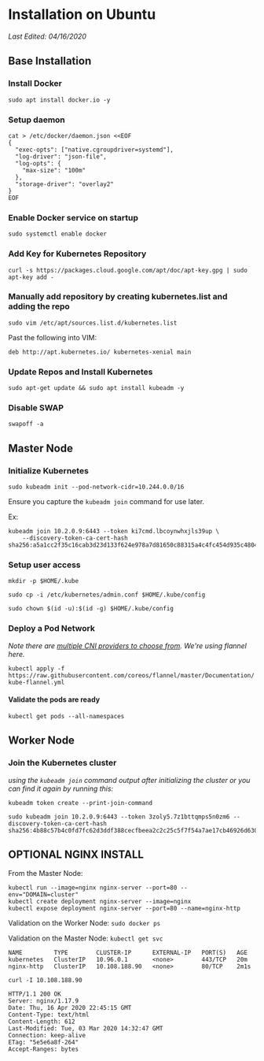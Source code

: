 # Installation on Ubuntu 
*Last Edited: 04/16/2020*

## Base Installation

### Install Docker
`sudo apt install docker.io -y`

### Setup daemon 
```
cat > /etc/docker/daemon.json <<EOF
{
  "exec-opts": ["native.cgroupdriver=systemd"],
  "log-driver": "json-file",
  "log-opts": {
    "max-size": "100m"
  },
  "storage-driver": "overlay2"
}
EOF
```

### Enable Docker service on startup
`sudo systemctl enable docker`

### Add Key for Kubernetes Repository
`curl -s https://packages.cloud.google.com/apt/doc/apt-key.gpg | sudo apt-key add -`

### Manually add repository by creating kubernetes.list and adding the repo
`sudo vim /etc/apt/sources.list.d/kubernetes.list`

Past the following into VIM:

`deb http://apt.kubernetes.io/ kubernetes-xenial main`

### Update Repos and Install Kubernetes
`sudo apt-get update && sudo apt install kubeadm -y`

### Disable SWAP
`swapoff -a`

## Master Node

### Initialize Kubernetes
`sudo kubeadm init --pod-network-cidr=10.244.0.0/16`

Ensure you capture the `kubeadm join` command for use later.

Ex: 
```
kubeadm join 10.2.0.9:6443 --token ki7cmd.lbcoynwhxjls39up \
    --discovery-token-ca-cert-hash sha256:a5a1cc2f35c16cab3d23d133f624e978a7d81650c88315a4c4fc454d935c4804
```
### Setup user access

`mkdir -p $HOME/.kube`

`sudo cp -i /etc/kubernetes/admin.conf $HOME/.kube/config`

`sudo chown $(id -u):$(id -g) $HOME/.kube/config`

### Deploy a Pod Network
*Note there are [multiple CNI providers to choose from](https://rancher.com/blog/2019/2019-03-21-comparing-kubernetes-cni-providers-flannel-calico-canal-and-weave/). We're using flannel here.*

`kubectl apply -f https://raw.githubusercontent.com/coreos/flannel/master/Documentation/kube-flannel.yml`

#### Validate the pods are ready
`kubectl get pods --all-namespaces`


## Worker Node 

### Join the Kubernetes cluster
*using the `kubeadm join` command output after initializing the cluster or you can find it again by running this:*

`kubeadm token create --print-join-command` 

```
sudo kubeadm join 10.2.0.9:6443 --token 3zoly5.7z1bttqmps5n0zm6 --discovery-token-ca-cert-hash sha256:4b88c57b4c0fd7fc62d3ddf388cecfbeea2c2c25c5f7f54a7ae17cb46926d630
```

## OPTIONAL NGINX INSTALL

From the Master Node: 
```
kubectl run --image=nginx nginx-server --port=80 --env="DOMAIN=cluster"
kubectl create deployment nginx-server --image=nginx
kubectl expose deployment nginx-server --port=80 --name=nginx-http
```

Validation on the Worker Node: `sudo docker ps`

Validation on the Master Node: `kubectl get svc`
```
NAME         TYPE        CLUSTER-IP      EXTERNAL-IP   PORT(S)   AGE
kubernetes   ClusterIP   10.96.0.1       <none>        443/TCP   20m
nginx-http   ClusterIP   10.108.188.90   <none>        80/TCP    2m1s
```

`curl -I 10.108.188.90`
```
HTTP/1.1 200 OK
Server: nginx/1.17.9
Date: Thu, 16 Apr 2020 22:45:15 GMT
Content-Type: text/html
Content-Length: 612
Last-Modified: Tue, 03 Mar 2020 14:32:47 GMT
Connection: keep-alive
ETag: "5e5e6a8f-264"
Accept-Ranges: bytes
```
